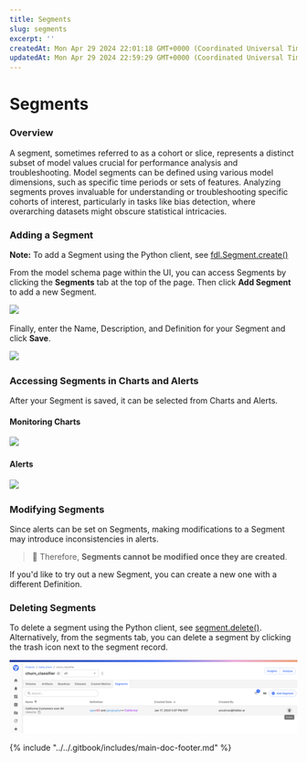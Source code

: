 ```yaml
---
title: Segments
slug: segments
excerpt: ''
createdAt: Mon Apr 29 2024 22:01:18 GMT+0000 (Coordinated Universal Time)
updatedAt: Mon Apr 29 2024 22:59:29 GMT+0000 (Coordinated Universal Time)
---
```


# Segments

### Overview

A segment, sometimes referred to as a cohort or slice, represents a distinct subset of model values crucial for performance analysis and troubleshooting. Model segments can be defined using various model dimensions, such as specific time periods or sets of features. Analyzing segments proves invaluable for understanding or troubleshooting specific cohorts of interest, particularly in tasks like bias detection, where overarching datasets might obscure statistical intricacies.

### Adding a Segment

**Note:** To add a Segment using the Python client, see [fdl.Segment.create()](../../Python\_Client\_3-x/api-methods-30.md#create-5)

From the model schema page within the UI, you can access Segments by clicking the **Segments** tab at the top of the page. Then click **Add Segment** to add a new Segment.

![](../../.gitbook/assets/88eabe1-Screen\_Shot\_2024-04-29\_at\_5.48.15\_PM.png)

Finally, enter the Name, Description, and Definition for your Segment and click **Save**.

![](../../.gitbook/assets/d07d080-Screenshot\_2024-04-24\_at\_9.10.28\_AM.png)

### Accessing Segments in Charts and Alerts

After your Segment is saved, it can be selected from Charts and Alerts.

#### Monitoring Charts

![](../../.gitbook/assets/77ebb09-Screen\_Shot\_2024-04-29\_at\_5.51.53\_PM.png)

#### Alerts

![](../../.gitbook/assets/49745d3-Screen\_Shot\_2024-04-29\_at\_5.59.09\_PM.png)

### Modifying Segments

Since alerts can be set on Segments, making modifications to a Segment may introduce inconsistencies in alerts.

> 🚧 Therefore, **Segments cannot be modified once they are created**.

If you'd like to try out a new Segment, you can create a new one with a different Definition.

### Deleting Segments

To delete a segment using the Python client, see [segment.delete()](../../Python\_Client\_3-x/api-methods-30.md#delete-5). Alternatively, from the segments tab, you can delete a segment by clicking the trash icon next to the segment record.

![](../../.gitbook/assets/5789f6c-image.png)

{% include "../../.gitbook/includes/main-doc-footer.md" %}

